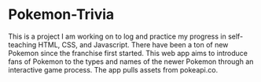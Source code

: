 # Pokemon-Trivia

This is a project I am working on to log and practice my progress in self-teaching HTML, CSS, and Javascript. There have been a ton of new Pokemon since the franchise first started. This web app aims to introduce fans of Pokemon to the types and names of the newer Pokemon through an interactive game process. The app pulls assets from pokeapi.co.